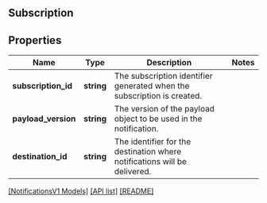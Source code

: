 ## Subscription

## Properties

Name | Type | Description | Notes
------------ | ------------- | ------------- | -------------
**subscription_id** | **string** | The subscription identifier generated when the subscription is created. |
**payload_version** | **string** | The version of the payload object to be used in the notification. |
**destination_id** | **string** | The identifier for the destination where notifications will be delivered. |

[[NotificationsV1 Models]](../) [[API list]](../../Api) [[README]](../../../README.md)
